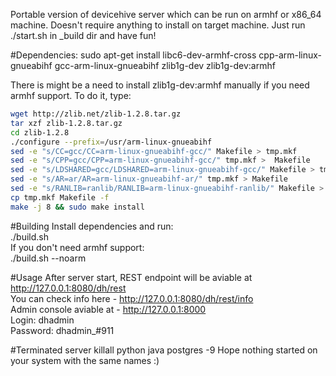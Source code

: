 ﻿Portable version of devicehive server which can be run on armhf or x86_64 machine.
Doesn't require anything to install on target machine. Just run ./start.sh in _build dir and have fun!

#Dependencies:
sudo apt-get install libc6-dev-armhf-cross cpp-arm-linux-gnueabihf gcc-arm-linux-gnueabihf zlib1g-dev zlib1g-dev:armhf

There is might be a need to install zlib1g-dev:armhf manually if you need armhf support. To do it, type:
```bash
wget http://zlib.net/zlib-1.2.8.tar.gz
tar xzf zlib-1.2.8.tar.gz
cd zlib-1.2.8
./configure --prefix=/usr/arm-linux-gnueabihf
sed -e "s/CC=gcc/CC=arm-linux-gnueabihf-gcc/" Makefile > tmp.mkf
sed -e "s/CPP=gcc/CPP=arm-linux-gnueabihf-gcc/" tmp.mkf >  Makefile
sed -e "s/LDSHARED=gcc/LDSHARED=arm-linux-gnueabihf-gcc/" Makefile > tmp.mkf
sed -e "s/AR=ar/AR=arm-linux-gnueabihf-ar/" tmp.mkf > Makefile
sed -e "s/RANLIB=ranlib/RANLIB=arm-linux-gnueabihf-ranlib/" Makefile > tmp.mkf
cp tmp.mkf Makefile -f
make -j 8 && sudo make install
```

#Building
Install dependencies and run:  
./build.sh  
If you don't need armhf support:  
./build.sh --noarm  

#Usage
After server start, REST endpoint will be aviable at http://127.0.0.1:8080/dh/rest  
You can check info here - http://127.0.0.1:8080/dh/rest/info  
Admin console aviable at - http://127.0.0.1:8000  
Login: dhadmin  
Password: dhadmin_#911

#Terminated server
killall python java postgres -9
Hope nothing started on your system with the same names :)
